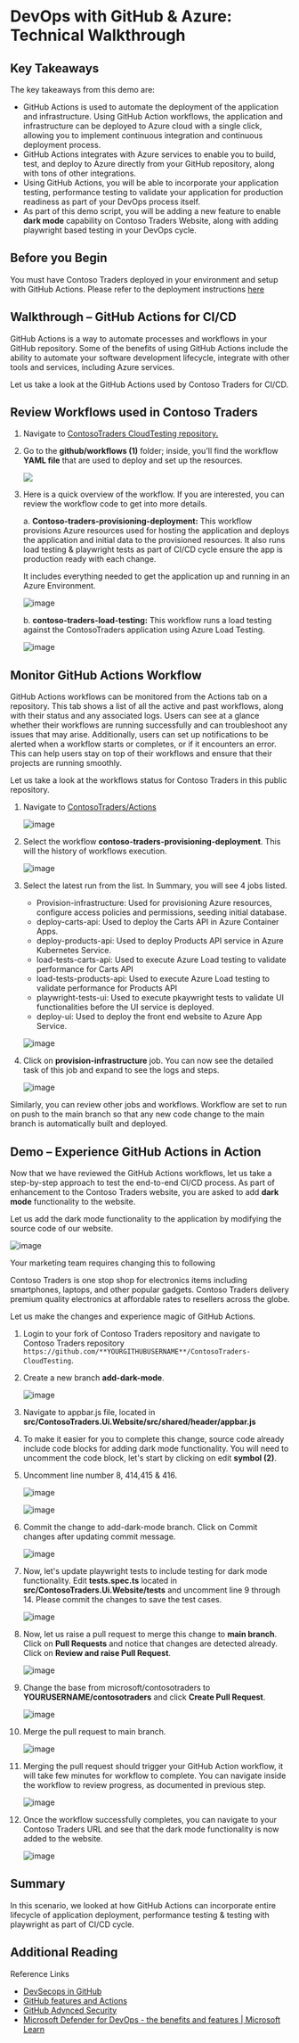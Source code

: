
# DevOps with GitHub & Azure: Technical Walkthrough  

 
## Key Takeaways 

The key takeaways from this demo are: 

   - GitHub Actions is used to automate the deployment of the application and infrastructure. Using GitHub Action workflows, the application and infrastructure can be deployed to Azure cloud with a single click, allowing you to implement continuous integration and continuous deployment process.  
   - GitHub Actions integrates with Azure services to enable you to build, test, and deploy to Azure directly from your GitHub repository, along with tons of other integrations. 
   - Using GitHub Actions, you will be able to incorporate your application testing, performance testing to validate your application for production readiness as part of your DevOps process itself.  
   - As part of this demo script, you will be adding a new feature to enable **dark mode** capability on Contoso Traders Website, along with adding playwright based testing in your DevOps cycle. 
  
## Before you Begin 

You must have Contoso Traders deployed in your environment and setup with GitHub Actions.  Please refer to the deployment instructions [here](../demo-scripts/app-deployment-guide.md)


## Walkthrough – GitHub Actions for CI/CD 

 
GitHub Actions is a way to automate processes and workflows in your GitHub repository. Some of the benefits of using GitHub Actions include the ability to automate your software development lifecycle, integrate with other tools and services, including Azure services. 

Let us take a look at the GitHub Actions used by Contoso Traders for CI/CD. 

## Review Workflows used in Contoso Traders 

1. Navigate to [ContosoTraders CloudTesting repository.](https://github.com/microsoft/ContosoTraders-CloudTesting)

2. Go to the **github/workflows (1)** folder; inside, you'll find the workflow **YAML file** that are used to deploy and set up the resources.  

    ![](media/actionlist.jpg)
    
3. Here is a quick overview of the workflow. If you are interested, you can review the workflow code to get into more details.  

    a. **Contoso-traders-provisioning-deployment:**  This workflow provisions Azure resources used for hosting the application and deploys the application and initial data to the provisioned resources. It also runs load testing & playwright tests as part of CI/CD cycle ensure the app is production ready with each change. 

     It includes everything needed to get the application up and running in an Azure Environment.  

      ![image](media/provision.png)

 
    b. **contoso-traders-load-testing:** This workflow runs a load testing against the ContosoTraders application using Azure Load Testing.  

      ![image](media/ct5.png)
      
## Monitor GitHub Actions Workflow 

GitHub Actions workflows can be monitored from the Actions tab on a repository. This tab shows a list of all the active and past workflows, along with their status and any associated logs. Users can see at a glance whether their workflows are running successfully and can troubleshoot any issues that may arise. Additionally, users can set up notifications to be alerted when a workflow starts or completes, or if it encounters an error. This can help users stay on top of their workflows and ensure that their projects are running smoothly. 

Let us take a look at the workflows status for Contoso Traders in this public repository.

1. Navigate to [ContosoTraders/Actions](https://github.com/microsoft/ContosoTraders-CloudTesting/actions) 

    ![image](media/actions.png)
    
2. Select the workflow **contoso-traders-provisioning-deployment**. This will the history of workflows execution.  

    ![image](media/actions1.png)

3. Select the latest run from the list. In Summary, you will see 4 jobs listed. 

    - Provision-infrastructure: Used for provisioning Azure resources, configure access policies and permissions, seeding initial database. 
    - deploy-carts-api: Used to deploy the Carts API in Azure Container Apps.  
    - deploy-products-api: Used to deploy Products API service in Azure Kubernetes Service. 
    - load-tests-carts-api: Used to execute Azure Load testing to validate performance for Carts API
    - load-tests-products-api: Used to execute Azure Load testing to validate performance for Products API
    - playwright-tests-ui: Used to execute pkaywright tests to validate UI functionalities before the UI service is deployed.
    - deploy-ui: Used to deploy the front end website to Azure App Service.  


    ![image](media/actionmonitor.png)

4. Click on **provision-infrastructure** job. You can now see the detailed task of this job and expand to see the logs and steps.

   ![image](media/actions3.png)

  Similarly, you can review other jobs and workflows. Workflow are set to run on push to the main branch so that any new code change to the main branch is automatically built and deployed. 
  
## Demo – Experience GitHub Actions in Action  

Now that we have reviewed the GitHub Actions workflows, let us take a step-by-step approach to test the end-to-end CI/CD process.  As part of enhancement to the Contoso Traders website, you are asked to add **dark mode** functionality to the website. 

Let us add the dark mode functionality to the application by modifying the source code of our website. 
 
  ![image](media/L300-1.png)


Your marketing team requires changing this to following 

Contoso Traders is one stop shop for electronics items including smartphones, laptops, and other popular gadgets. Contoso Traders delivery premium quality electronics at affordable rates to resellers across the globe.  

Let us make the changes and experience magic of GitHub Actions.  

 

1. Login to your fork of Contoso Traders repository and navigate to Contoso Traders repository `https://github.com/**YOURGITHUBUSERNAME**/ContosoTraders-CloudTesting`. 

2. Create a new branch **add-dark-mode**.

    ![image](media/addbranch.png)
    
3. Navigate to appbar.js file, located in  **src/ContosoTraders.Ui.Website/src/shared/header/appbar.js**

   
4. To make it easier for you to complete this change, source code already include code blocks for adding dark mode functionality. You will need to uncomment the code block, let's start by clicking on edit **symbol (2)**.

5. Uncomment line number 8, 414,415 & 416. 

    ![image](media/uncommentcode1.png)

    ![image](media/uncommentcode2.png)
    
6. Commit the change to add-dark-mode branch. Click on Commit changes after updating commit message.  

     ![image](media/commit1.png)
     
      
7. Now, let's update playwright tests to include testing for dark mode functionality. Edit **tests.spec.ts** located in **src/ContosoTraders.Ui.Website/tests** and uncomment line 9 through 14. Please commit the changes to save the test cases. 

    ![image](media/uncommentcode3.png)
     
8. Now, let us raise a pull request to merge this change to **main branch**. Click on **Pull Requests** and notice that changes are detected already. Click on **Review and raise Pull Request**.

    ![image](media/L300-5.png)

8. Change the base from microsoft/contosotraders to **YOURUSERNAME/contosotraders** and click **Create Pull Request**.  

    ![image](media/addpr.png)

9. Merge the pull request to main branch.  

    ![image](media/L300-7.png)

10. Merging the pull request should trigger your GitHub Action workflow, it will take few minutes for workflow to complete.  You can navigate inside the workflow to review progress, as documented in previous step.

    ![image](media/workflowrunning.png)
    
11. Once the workflow successfully completes, you can navigate to your Contoso Traders URL and see that the dark mode functionality is now added to the website.

    ![image](media/darkmode.png)

   
   
## Summary 

In this scenario, we looked at how GitHub Actions can incorporate entire lifecycle of application deployment, performance testing & testing with playwright as part of CI/CD cycle. 

  
## Additional Reading  

Reference Links  

 - [DevSecops in GitHub](https://learn.microsoft.com/en-us/azure/architecture/solution-ideas/articles/devsecops-in-github) 
 - [GitHub features and Actions](https://github.com/features/actions) 
 - [GitHub Advnced Security](https://docs.github.com/en/get-started/learning-about-github/about-github-advanced-security)
 - [Microsoft Defender for DevOps - the benefits and features | Microsoft Learn](https://learn.microsoft.com/en-us/azure/defender-for-cloud/defender-for-devops-introduction)  
